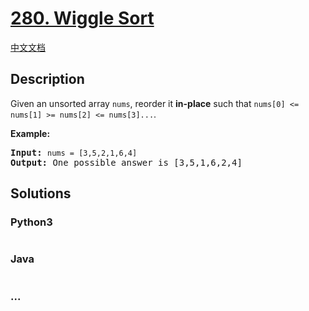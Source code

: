 # [280. Wiggle Sort](https://leetcode.com/problems/wiggle-sort)

[中文文档](/solution/0200-0299/0280.Wiggle%20Sort/README.md)

## Description
<p>Given an unsorted array <code>nums</code>, reorder it <b>in-place</b> such that <code>nums[0] <= nums[1] >= nums[2] <= nums[3]...</code>.</p>

<p><b>Example:</b></p>

<pre>
<b>Input:</b> <code>nums = [3,5,2,1,6,4]</code>
<b>Output:</b> One possible answer is [3,5,1,6,2,4]</pre>



## Solutions


<!-- tabs:start -->

### **Python3**

```python

```

### **Java**

```java

```

### **...**
```

```

<!-- tabs:end -->